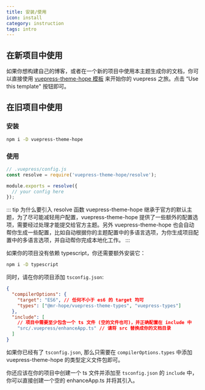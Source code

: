 ```yaml
---
title: 安装/使用
icon: install
category: instruction
tags: intro
---
```


## 在新项目中使用

如果你想构建自己的博客，或者在一个新的项目中使用本主题生成你的文档，你可以直接使用 [vuepress-theme-hope 模板](https://github.com/Mister-Hope/vuepress-theme-hope-template) 来开始你的 vuepress 之旅。点击 “Use this template" 按钮即可。

## 在旧项目中使用

### 安装

```bash
npm i -D vuepress-theme-hope
```

### 使用

```js
// .vuepress/config.js
const resolve = require('vuepress-theme-hope/resolve');

module.exports = resolve({
  // your config here
});
```

::: tip 为什么要引入 resolve 函数
vuepress-theme-hope 继承于官方的默认主题，为了尽可能减轻用户配置，vuepress-theme-hope 提供了一些额外的配置选项，需要经过处理才能提交给官方主题。另外 vuepress-theme-hope 也会自动帮你生成一些配置，比如自动根据你的主题配置中的多语言选项，为你生成项目配置中的多语言选项，并自动帮你完成本地化工作。
:::

如果你的项目没有依赖 typescript，你还需要额外安装它：

```bash
npm i -D typescript
```

同时，请在你的项目添加 `tsconfig.json`:

```json
{
  "compilerOptions": {
    "target": "ES6", // 任何不小于 es6 的 target 均可
    "types": ["@mr-hope/vuepress-theme-types", "vuepress-types"]
  },
  "include": [
    // 项目中需要至少包含一个 ts 文件 (空的文件也可)，并正确配置在 include 中
    "src/.vuepress/enhanceApp.ts" // 请将 src 替换成你的文档目录
  ]
}
```

如果你已经有了 `tsconfig.json`, 那么只需要在 `compilerOptions.types` 中添加 vuepress-theme-hope 的类型定义文件包即可。

你还应该在你的项目中创建一个 ts 文件并添加至 `tsconfig.json` 的 `include` 中，你可以直接创建一个空的 enhanceApp.ts 并将其引入。
